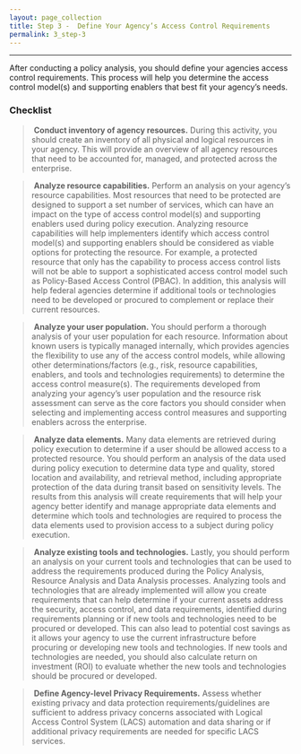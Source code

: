 ```yaml
---
layout: page_collection
title: Step 3 -  Define Your Agency’s Access Control Requirements
permalink: 3_step-3
---
```

<script>
$(function() {
  $( "#accordion" ).accordion({
    heightStyle: "content",
    collapsible: "true",
    active: "false"
  });
});
</script>

<script src="https://use.fontawesome.com/e20c671b68.js"></script>
------------------------------------------------------------------

After conducting a policy analysis, you should define your agencies access control requirements. This process will help you determine the access control model(s) and supporting enablers that best fit your agency’s needs. 


### Checklist 

> <i class="fa fa-check-square-o"></i> &nbsp;**Conduct inventory of agency resources.** During this activity, you should create an inventory of all physical and logical resources in your agency. This will provide an overview of all agency resources that need to be accounted for, managed, and protected across the enterprise. 

> <i class="fa fa-check-square-o"></i> &nbsp;**Analyze resource capabilities.** Perform an analysis on your agency’s resource capabilities. Most resources that need to be protected are designed to support a set number of services, which can have an impact on the type of access control model(s) and supporting enablers used during policy execution. Analyzing resource capabilities will help implementers identify which access control model(s) and supporting enablers should be considered as viable options for protecting the resource. For example, a protected resource that only has the capability to process access control lists will not be able to support a sophisticated access control model such as Policy-Based Access Control (PBAC). In addition, this analysis will help federal agencies determine if additional tools or technologies need to be developed or procured to complement or replace their current resources. 

> <i class="fa fa-check-square-o"></i> &nbsp;**Analyze your user population.** You should perform a thorough analysis of your user population for each resource. Information about known users is typically managed internally, which provides agencies the flexibility to use any of the access control models, while allowing other determinations/factors (e.g., risk, resource capabilities, enablers, and tools and technologies requirements) to determine the access control measure(s). The requirements developed from analyzing your agency’s user population and the resource risk assessment can serve as the core factors you should consider when selecting and implementing access control measures and supporting enablers across the enterprise.

> <i class="fa fa-check-square-o"></i> &nbsp;**Analyze data elements.** Many data elements are retrieved during policy execution to determine if a user should be allowed access to a protected resource. You should perform an analysis of the data used during policy execution to determine data type and quality, stored location and availability, and retrieval method, including appropriate protection of the data during transit based on sensitivity levels. The results from this analysis will create requirements that will help your agency better identify and manage appropriate data elements and determine which tools and technologies are required to process the data elements used to provision access to a subject during policy execution. 

> <i class="fa fa-check-square-o"></i> &nbsp;**Analyze existing tools and technologies.** Lastly, you should perform an analysis on your current tools and technologies that can be used to address the requirements produced during the Policy Analysis, Resource Analysis and Data Analysis processes. Analyzing tools and technologies that are already implemented will allow you create requirements that can help determine if your current assets address the security, access control, and data requirements, identified during requirements planning or if new tools and technologies need to be procured or developed. This can also lead to potential cost savings as it allows your agency to use the current infrastructure before procuring or developing new tools and technologies. If new tools and technologies are needed, you should also calculate return on investment (ROI) to evaluate whether the new tools and technologies should be procured or developed. 

> <i class="fa fa-check-square-o"></i> &nbsp;**Define Agency-level Privacy Requirements.** Assess whether existing privacy and data protection requirements/guidelines are sufficient to address privacy concerns associated with Logical Access Control System (LACS) automation and data sharing or if additional privacy requirements are needed for specific LACS services.